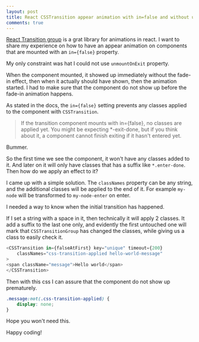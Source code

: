 ```yaml
---
layout: post
title: React CSSTransition appear animation with in=false and without unmountOnExit
comments: true
---
```


[React Transition group](http://reactcommunity.org/react-transition-group/css-transition) is a grat library for animations in react.
I want to share my experience on how to have an appear animation on components that are mounted with an `in={false}` property.

My only constraint was hat I could not use `unmountOnExit` property.

When the component mounted, it showed up immediately without the fade-in effect, then when it actually should have shown, then the animation started.
I had to make sure that the component do not show up before the fade-in animation happens.

As stated in the docs, the `in={false}` setting prevents any classes applied to the component with `CSSTransition`.

> If the transition component mounts with in={false}, no classes are applied yet.
> You might be expecting *-exit-done, but if you think about it,
> a component cannot finish exiting if it hasn't entered yet.

Bummer.

So the first time we see the component, it won't have any classes added to it. And later on it will only have classes that has a suffix like `*.enter-done`.
Then how do we apply an effect to it?

I came up with a simple solution. The `classNames` property can be any string,
and the additional classes will be applied to the end of it.
For example `my-node` will be transformed to `my-node-enter` on enter.

I needed a way to know when the initial transition has happened.

If I set a string with a space in it, then technically it will apply 2 classes.
It add a suffix to the last one only, and evidently the first untouched one will mark that
`CSSTransitionGroup` has changed the classes, while giving us a class to easily check it.

```js
<CSSTransition in={falseAtFirst} key="unique" timeout={200}
    classNames="css-transition-applied hello-world-message"
>
<span className="message">Hello world</span>
</CSSTransition>
```

Then with this css I can assure that the component do not show up prematurely.

```css
.message:not(.css-transition-applied) {
    display: none;
}
```

Hope you won't need this.

Happy coding!
